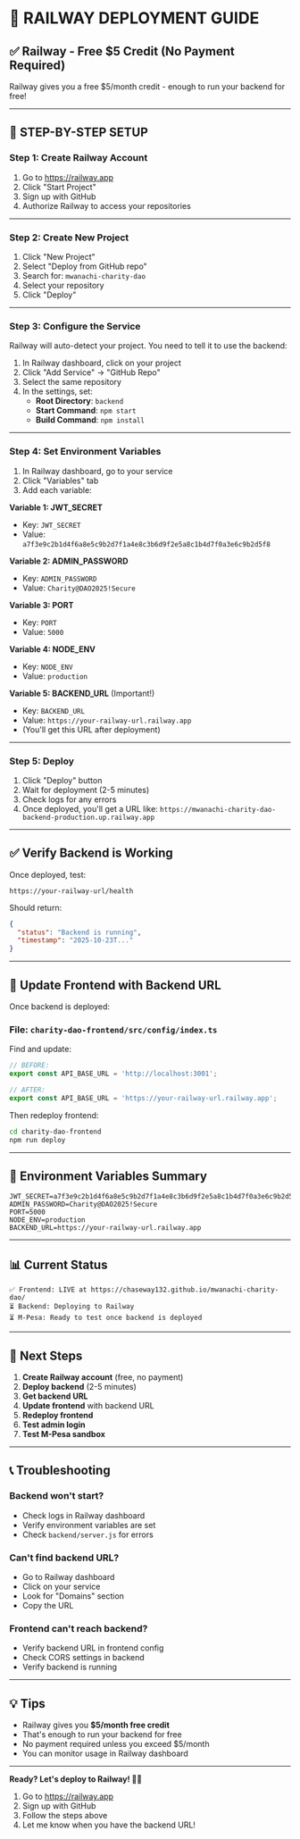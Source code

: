 # 🚂 RAILWAY DEPLOYMENT GUIDE

## ✅ Railway - Free $5 Credit (No Payment Required)

Railway gives you a free $5/month credit - enough to run your backend for free!

---

## 🚀 STEP-BY-STEP SETUP

### **Step 1: Create Railway Account**

1. Go to https://railway.app
2. Click "Start Project"
3. Sign up with GitHub
4. Authorize Railway to access your repositories

---

### **Step 2: Create New Project**

1. Click "New Project"
2. Select "Deploy from GitHub repo"
3. Search for: `mwanachi-charity-dao`
4. Select your repository
5. Click "Deploy"

---

### **Step 3: Configure the Service**

Railway will auto-detect your project. You need to tell it to use the backend:

1. In Railway dashboard, click on your project
2. Click "Add Service" → "GitHub Repo"
3. Select the same repository
4. In the settings, set:
   - **Root Directory**: `backend`
   - **Start Command**: `npm start`
   - **Build Command**: `npm install`

---

### **Step 4: Set Environment Variables**

1. In Railway dashboard, go to your service
2. Click "Variables" tab
3. Add each variable:

**Variable 1: JWT_SECRET**
- Key: `JWT_SECRET`
- Value: `a7f3e9c2b1d4f6a8e5c9b2d7f1a4e8c3b6d9f2e5a8c1b4d7f0a3e6c9b2d5f8`

**Variable 2: ADMIN_PASSWORD**
- Key: `ADMIN_PASSWORD`
- Value: `Charity@DAO2025!Secure`

**Variable 3: PORT**
- Key: `PORT`
- Value: `5000`

**Variable 4: NODE_ENV**
- Key: `NODE_ENV`
- Value: `production`

**Variable 5: BACKEND_URL** (Important!)
- Key: `BACKEND_URL`
- Value: `https://your-railway-url.railway.app`
- (You'll get this URL after deployment)

---

### **Step 5: Deploy**

1. Click "Deploy" button
2. Wait for deployment (2-5 minutes)
3. Check logs for any errors
4. Once deployed, you'll get a URL like: `https://mwanachi-charity-dao-backend-production.up.railway.app`

---

## ✅ Verify Backend is Working

Once deployed, test:

```
https://your-railway-url/health
```

Should return:
```json
{
  "status": "Backend is running",
  "timestamp": "2025-10-23T..."
}
```

---

## 🔧 Update Frontend with Backend URL

Once backend is deployed:

### **File**: `charity-dao-frontend/src/config/index.ts`

Find and update:
```typescript
// BEFORE:
export const API_BASE_URL = 'http://localhost:3001';

// AFTER:
export const API_BASE_URL = 'https://your-railway-url.railway.app';
```

Then redeploy frontend:
```bash
cd charity-dao-frontend
npm run deploy
```

---

## 🎯 Environment Variables Summary

```
JWT_SECRET=a7f3e9c2b1d4f6a8e5c9b2d7f1a4e8c3b6d9f2e5a8c1b4d7f0a3e6c9b2d5f8
ADMIN_PASSWORD=Charity@DAO2025!Secure
PORT=5000
NODE_ENV=production
BACKEND_URL=https://your-railway-url.railway.app
```

---

## 📊 Current Status

```
✅ Frontend: LIVE at https://chaseway132.github.io/mwanachi-charity-dao/
⏳ Backend: Deploying to Railway
⏳ M-Pesa: Ready to test once backend is deployed
```

---

## 🚀 Next Steps

1. **Create Railway account** (free, no payment)
2. **Deploy backend** (2-5 minutes)
3. **Get backend URL**
4. **Update frontend** with backend URL
5. **Redeploy frontend**
6. **Test admin login**
7. **Test M-Pesa sandbox**

---

## 📞 Troubleshooting

### Backend won't start?
- Check logs in Railway dashboard
- Verify environment variables are set
- Check `backend/server.js` for errors

### Can't find backend URL?
- Go to Railway dashboard
- Click on your service
- Look for "Domains" section
- Copy the URL

### Frontend can't reach backend?
- Verify backend URL in frontend config
- Check CORS settings in backend
- Verify backend is running

---

## 💡 Tips

- Railway gives you **$5/month free credit**
- That's enough to run your backend for free
- No payment required unless you exceed $5/month
- You can monitor usage in Railway dashboard

---

**Ready? Let's deploy to Railway! 🚂🚀**

1. Go to https://railway.app
2. Sign up with GitHub
3. Follow the steps above
4. Let me know when you have the backend URL!

